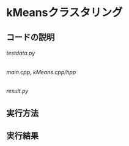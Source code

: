# kMeansクラスタリング
## コードの説明
###### testdata.py
###### main.cpp, kMeans.cpp/hpp
###### result.py
## 実行方法
## 実行結果

